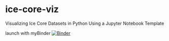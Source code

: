 # ice-core-viz
Visualizing Ice Core Datasets in Python Using a Jupyter Notebook Template

launch with myBinder
[![Binder](https://mybinder.org/badge.svg)](https://mybinder.org/v2/gh/lmarkowsky/ice-core-viz)
